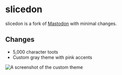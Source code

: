 # slicedon

slicedon is a fork of [Mastodon] with minimal changes.

[Mastodon]: https://github.com/tootsuite/mastodon

## Changes

* 5,000 character toots
* Custom gray theme with pink accents

![A screenshot of the custom theme](https://i.imgur.com/lWhRQUf.png)

